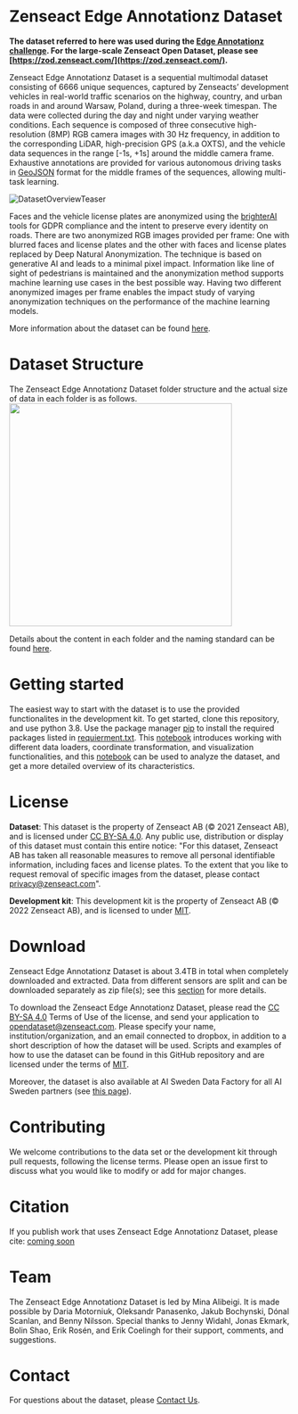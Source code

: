 # Zenseact Edge Annotationz Dataset

**The dataset referred to here was used during the [Edge Annotationz challenge](https://www.ai.se/en/data-factory/edge-annotationz-challenge). For the large-scale Zenseact Open Dataset, please see [https://zod.zenseact.com/](https://zod.zenseact.com/).**

Zenseact Edge Annotationz Dataset is a sequential multimodal dataset consisting of 6666 unique sequences, captured by Zenseacts’ development vehicles in real-world traffic scenarios on the highway, country, and urban roads in and around Warsaw, Poland, during a three-week timespan. The data were collected during the day and night under varying weather conditions.
Each sequence is composed of three consecutive high-resolution (8MP) RGB camera images with 30 Hz frequency, in addition to the corresponding LiDAR, high-precision GPS (a.k.a OXTS), and the vehicle data sequences in the range [-1s, +1s] around the middle camera frame. Exhaustive annotations are provided for various autonomous driving tasks in [GeoJSON](https://geojson.org/) format for the middle frames of the sequences, allowing multi-task learning.

![DatasetOverviewTeaser](/assets/dataset_teaser.png)

Faces and the vehicle license plates are anonymized using the [brighterAI](https://brighter.ai/) tools for GDPR compliance and the intent to preserve every identity on roads. There are two anonymized RGB images provided per frame: One with blurred faces and license plates and the other with faces and license plates replaced by Deep Natural Anonymization. The technique is based on generative AI and leads to a minimal pixel impact. Information like line of sight of pedestrians is maintained and the anonymization method supports machine learning use cases in the best possible way. Having two different anonymized images per frame enables the impact study of varying anonymization techniques on the performance of the machine learning models.

More information about the dataset can be found [here](https://www.ai.se/sites/default/files/content/bilder/zenseact_dataset_intro.pdf).

# Dataset Structure
The Zenseact Edge Annotationz Dataset folder structure and the actual size of data in each folder is as follows.
[<img src="/assets/dataset_structure_graphical_condense.jpeg" width="400"/>](image.png)

Details about the content in each folder and the naming standard can be found [here](/assets/dataset_structure_details.jpeg).
# Getting started
The easiest way to start with the dataset is to use the provided functionalites in the development kit.
To get started, clone this repository, and use python 3.8.
Use the package manager [pip](https://pip.pypa.io/en/stable/#) to install the required packages listed in [requierment.txt](./requirements.txt).
This [notebook](./devkit_tutorial.ipynb) introduces working with different data loaders, coordinate transformation, and visualization functionalities, and this [notebook](./dataset_analysis.ipynb) can be used to analyze the dataset, and get a more detailed overview of its characteristics.
# License
**Dataset**: This dataset is the property of Zenseact AB (© 2021 Zenseact AB), and is licensed under [CC BY-SA 4.0](https://creativecommons.org/licenses/by-sa/4.0/). Any public use, distribution or display of this dataset must contain this entire notice:
"For this dataset, Zenseact AB has taken all reasonable measures to remove all personal identifiable information, including faces and license plates. To the extent that you like to request removal of specific images from the dataset, please contact [privacy@zenseact.com](mailto:privacy@zenseact.com)".

**Development kit**: This development kit is the property of Zenseact AB (© 2022 Zenseact AB), and is licensed to under [MIT](https://opensource.org/licenses/MIT).

# Download
Zenseact Edge Annotationz Dataset is about 3.4TB in total when completely downloaded and extracted. Data from different sensors are split and can be downloaded separately as zip file(s); see this [section](#dataset-structure) for more details.

To download the Zenseact Edge Annotationz Dataset, please read the [CC BY-SA 4.0](https://creativecommons.org/licenses/by-sa/4.0/) Terms of Use of the license, and send your application to [opendataset@zenseact.com](mailto:opendataset@zenseact.com). Please specify your name, institution/organization, and an email connected to dropbox, in addition to a short description of how the dataset will be used. Scripts and examples of how to use the dataset can be found in this GitHub repository and are licensed under the terms of [MIT](https://opensource.org/licenses/MIT).

Moreover, the dataset is also available at AI Sweden Data Factory for all AI Sweden partners (see [this page](https://www.ai.se/en/data-factory/datasets/data-factory-datasets/zenseact-open-dataset)).

# Contributing
We welcome contributions to the data set or the development kit through pull requests, following the license terms. Please open an issue first to discuss what you would like to modify or add for major changes.

# Citation
If you publish work that uses Zenseact Edge Annotationz Dataset, please cite: [coming soon]()

# Team
The Zenseact Edge Annotationz Dataset is led by Mina Alibeigi. It is made possible by Daria Motorniuk, Oleksandr Panasenko, Jakub Bochynski, Dónal Scanlan, and Benny Nilsson. Special thanks to Jenny Widahl, Jonas Ekmark, Bolin Shao, Erik Rosén, and Erik Coelingh for their support, comments, and suggestions.

# Contact
For questions about the dataset, please [Contact Us](mailto:opendataset@zenseact.com).
